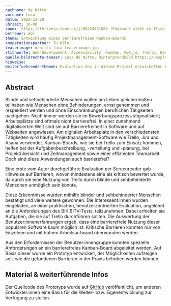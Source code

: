 ```yaml
---
nachname: de Nitto
vorname: Luca
datum: 2022-12-20
uhrzeit: 10-00
raum:  https://th-koeln.zoom.us/j/86224491085 (Passwort steht im Ilias) Präsentation
betreuer: mbl
thema: Entwicklung eines barrierefreien Kanban-Boards
kooperationspartner: TH Köln
teaserimage: denitto-luca-teaserimage.jpg
stichworte: Web-Development, Accessibility, Kanban, Vue.js, Trello, Barriere-Test, Evaluation
quelle-bildrechte-teaser: Luca de Nitto, Hintergrundbild https://unsplash.com/photos/tfNyTfJpKvc - von Lala Azizli
hinweise:
weiterfuehrende-themen: Evaluation des in diesem Projekt entwickelten Prototyps durch blinde und sehbehinderte Menschen | Prüfen der populären Projektmanagement-Software Jira, insbesondere dort genutzter visueller Bedienelemente wie Roadmaps, die in Form verschiedenfarbiger Balken realisiert werden: Sind diese (und andere visuelle Bedienelemente in Jira) durch Screenreader problemlos ansteuerbar?
---
```


## Abstract

Blinde und sehbehinderte Menschen wollen am Leben gleichermaßen teilhaben wie Menschen ohne Behinderungen, ernst genommen und respektiert werden und ohne Einschränkungen beruflichen Tätigkeiten nachgehen. Noch immer werden sie im Bewerbungsprozess stigmatisiert; Arbeitsplätze sind oftmals nicht barrierefrei. In einer zunehmend digitalisierten Welt sind sie auf Barrierefreiheit in Software und auf Webseiten angewiesen. Am digitalen Arbeitsplatz in den verschiedensten Tätigkeiten wird häufig Projektmanagement-Software wie Trello, Jira und Asana verwendet. Kanban-Boards, wie sie bei Trello zum Einsatz kommen, helfen bei der Aufgabenbeschreibung, -verteilung und -planung, bei Projektübersicht und Zeitmanagement sowie einer effizienten Teamarbeit. Doch sind diese Anwendungen auch barrierefrei?

Eine erste vom Autor durchgeführte Evaluation per Screenreader gab Hinweise auf Barrieren, wovon mindestens eine als kritisch bewertet wurde, da durch sie eine Nutzung von Trello durch blinde und sehbehinderte Menschen unmöglich sein könnte.

Diese Erkenntnisse wurden mithilfe blinder und sehbehinderter Menschen bestätigt und viele weitere gewonnen. Die Interessent:innen wurden eingeladen, an einer praktischen, benutzerzentrierten Evaluation, angelehnt an die Anforderungen des BIK BITV-Tests, teilzunehmen. Dabei erhielten sie Aufgaben, die sie auf Trello durchführen sollten. Die Auswertung der Benutzer:innenerfahrungen ergab, dass eine barrierefreie Nutzung dieser populären Software kaum möglich ist: Kritische Barrieren konnten nur von Einzelnen und mit hohem Arbeitsaufwand überwunden werden.

Aus den Erfordernissen der Benutzer:innengruppe konnten spezielle Anforderungen an ein barrierefreies Kanban-Board abgeleitet werden. Auf Basis dieser wurde ein Prototyp entwickelt, der Möglichkeiten aufzeigen soll, wie die gefundenen Barrieren in der Praxis behoben werden können.

## Material & weiterführende Infos
Der Quellcode des Prototyps wurde auf [GitHub](https://github.com/dnwebdesign/pp-kanban) veröffentlicht, um anderen Entwickler:innen eine Basis für die Weiter- bzw. Eigenentwicklung zur Verfügung zu stellen.
